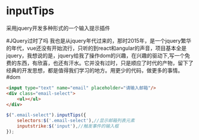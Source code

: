 # inputTips
采用jquery开发多种形式的一个输入提示插件

#JQuery过时了吗
我也是从jquery年代过来的，那时2015年，是一个jquery繁华的年代，vue还没有开始流行，只听的到react和angular的声音，项目基本全是jquery，我想说的是，jquery给我了操作dom的兴趣，在兴趣的驱动下,写一个免费的东西，有欣喜，也还有汗水。它并没有过时，只是顺应了时代的产物，留下了经典的开发思想，都是值得我们学习的地方。用更少的代码，做更多的事情。
#dom
``` html
<input type="text" name="email" placeholder="请输入邮箱"/>
<div class="email-select">
    <ul></ul>
</div>
```
``` js
$(".email-select").inputTips({
    selectors:$('.email-select'),//显示邮箱列表元素
    inputstrike:$('input'),//触发事件的输入框
});
```